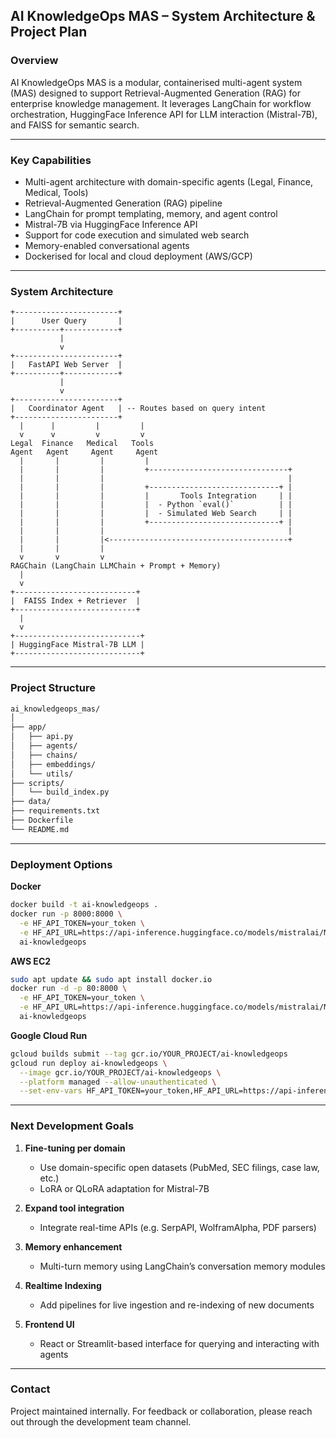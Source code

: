 ## AI KnowledgeOps MAS – System Architecture & Project Plan

### Overview

AI KnowledgeOps MAS is a modular, containerised multi-agent system (MAS) designed to support Retrieval-Augmented Generation (RAG) for enterprise knowledge management. It leverages LangChain for workflow orchestration, HuggingFace Inference API for LLM interaction (Mistral-7B), and FAISS for semantic search.

---

### Key Capabilities

* Multi-agent architecture with domain-specific agents (Legal, Finance, Medical, Tools)
* Retrieval-Augmented Generation (RAG) pipeline
* LangChain for prompt templating, memory, and agent control
* Mistral-7B via HuggingFace Inference API
* Support for code execution and simulated web search
* Memory-enabled conversational agents
* Dockerised for local and cloud deployment (AWS/GCP)

---

### System Architecture

```plaintext
+-----------------------+
|      User Query       |
+----------+------------+
           |
           v
+-----------------------+
|   FastAPI Web Server  |
+----------+------------+
           |
           v
+-----------------------+
|   Coordinator Agent   | -- Routes based on query intent
+-----------------------+
  |      |         |         |
  v      v         v         v
Legal  Finance   Medical   Tools
Agent   Agent     Agent     Agent
  |       |         |         |
  |       |         |         +-------------------------------+
  |       |         |                                         |
  |       |         |         +-----------------------------+ |
  |       |         |         |       Tools Integration     | |
  |       |         |         |  - Python `eval()`          | |
  |       |         |         |  - Simulated Web Search     | |
  |       |         |         +-----------------------------+ |
  |       |         |                                         |
  |       |         |<----------------------------------------+
  |       |         |
  v       v         v
RAGChain (LangChain LLMChain + Prompt + Memory)
  |
  v
+---------------------------+
|  FAISS Index + Retriever  |
+---------------------------+
  |
  v
+----------------------------+
| HuggingFace Mistral-7B LLM |
+----------------------------+
```

---

### Project Structure

```bash
ai_knowledgeops_mas/
│
├── app/
│   ├── api.py
│   ├── agents/
│   ├── chains/
│   ├── embeddings/
│   └── utils/
├── scripts/
│   └── build_index.py
├── data/
├── requirements.txt
├── Dockerfile
└── README.md
```

---

### Deployment Options

**Docker**

```bash
docker build -t ai-knowledgeops .
docker run -p 8000:8000 \
  -e HF_API_TOKEN=your_token \
  -e HF_API_URL=https://api-inference.huggingface.co/models/mistralai/Mistral-7B-Instruct-v0.1 \
  ai-knowledgeops
```

**AWS EC2**

```bash
sudo apt update && sudo apt install docker.io
docker run -d -p 80:8000 \
  -e HF_API_TOKEN=your_token \
  -e HF_API_URL=https://api-inference.huggingface.co/models/mistralai/Mistral-7B-Instruct-v0.1 \
  ai-knowledgeops
```

**Google Cloud Run**

```bash
gcloud builds submit --tag gcr.io/YOUR_PROJECT/ai-knowledgeops
gcloud run deploy ai-knowledgeops \
  --image gcr.io/YOUR_PROJECT/ai-knowledgeops \
  --platform managed --allow-unauthenticated \
  --set-env-vars HF_API_TOKEN=your_token,HF_API_URL=https://api-inference.huggingface.co/models/mistralai/Mistral-7B-Instruct-v0.1
```

---

### Next Development Goals

1. **Fine-tuning per domain**

   * Use domain-specific open datasets (PubMed, SEC filings, case law, etc.)
   * LoRA or QLoRA adaptation for Mistral-7B

2. **Expand tool integration**

   * Integrate real-time APIs (e.g. SerpAPI, WolframAlpha, PDF parsers)

3. **Memory enhancement**

   * Multi-turn memory using LangChain’s conversation memory modules

4. **Realtime Indexing**

   * Add pipelines for live ingestion and re-indexing of new documents

5. **Frontend UI**

   * React or Streamlit-based interface for querying and interacting with agents

---

### Contact

Project maintained internally. For feedback or collaboration, please reach out through the development team channel.
